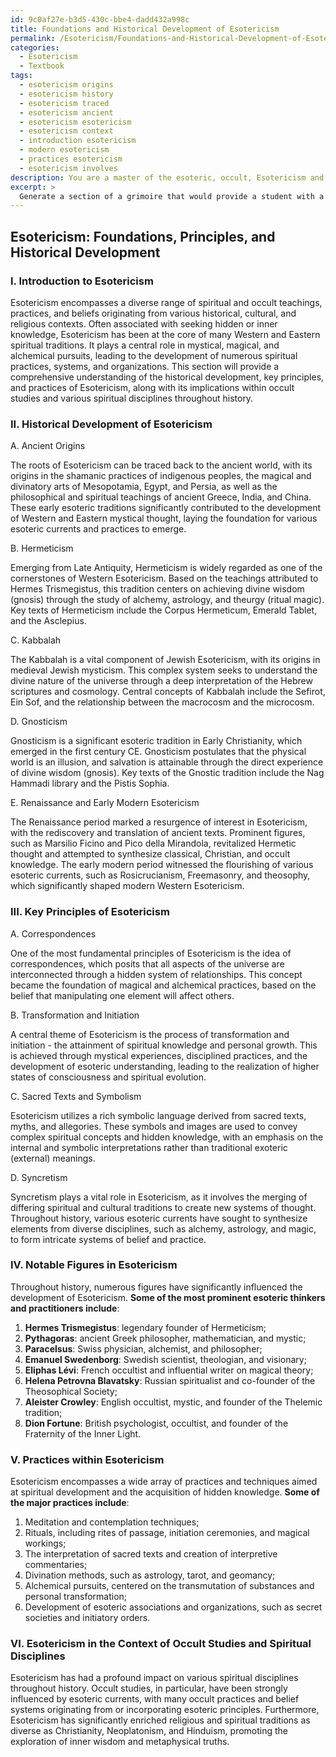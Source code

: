 ```yaml
---
id: 9c0af27e-b3d5-430c-bbe4-dadd432a998c
title: Foundations and Historical Development of Esotericism
permalink: /Esotericism/Foundations-and-Historical-Development-of-Esotericism/
categories:
  - Esotericism
  - Textbook
tags:
  - esotericism origins
  - esotericism history
  - esotericism traced
  - esotericism ancient
  - esotericism esotericism
  - esotericism context
  - introduction esotericism
  - modern esotericism
  - practices esotericism
  - esotericism involves
description: You are a master of the esoteric, occult, Esotericism and education, you have written many textbooks on the subject in ways that provide students with rich and deep understanding of the subject. You are being asked to write textbook-like sections on a topic and you do it with full context, explainability, and reliability in accuracy to the true facts of the topic at hand, in a textbook style that a student would easily be able to learn from, in a rich, engaging, and contextual way. Always include relevant context (such as formulas and history), related concepts, and in a way that someone can gain deep insights from.
excerpt: > 
  Generate a section of a grimoire that would provide a student with a comprehensive understanding of Esotericism, including its historical development, key principles, notable figures, and practices. This section should also discuss the importance of Esotericism in the context of occult studies and how it has influenced various spiritual disciplines throughout history.
---
```


## Esotericism: Foundations, Principles, and Historical Development

### I. Introduction to Esotericism

Esotericism encompasses a diverse range of spiritual and occult teachings, practices, and beliefs originating from various historical, cultural, and religious contexts. Often associated with seeking hidden or inner knowledge, Esotericism has been at the core of many Western and Eastern spiritual traditions. It plays a central role in mystical, magical, and alchemical pursuits, leading to the development of numerous spiritual practices, systems, and organizations. This section will provide a comprehensive understanding of the historical development, key principles, and practices of Esotericism, along with its implications within occult studies and various spiritual disciplines throughout history.

### II. Historical Development of Esotericism

A. Ancient Origins

The roots of Esotericism can be traced back to the ancient world, with its origins in the shamanic practices of indigenous peoples, the magical and divinatory arts of Mesopotamia, Egypt, and Persia, as well as the philosophical and spiritual teachings of ancient Greece, India, and China. These early esoteric traditions significantly contributed to the development of Western and Eastern mystical thought, laying the foundation for various esoteric currents and practices to emerge.

B. Hermeticism

Emerging from Late Antiquity, Hermeticism is widely regarded as one of the cornerstones of Western Esotericism. Based on the teachings attributed to Hermes Trismegistus, this tradition centers on achieving divine wisdom (gnosis) through the study of alchemy, astrology, and theurgy (ritual magic). Key texts of Hermeticism include the Corpus Hermeticum, Emerald Tablet, and the Asclepius.

C. Kabbalah

The Kabbalah is a vital component of Jewish Esotericism, with its origins in medieval Jewish mysticism. This complex system seeks to understand the divine nature of the universe through a deep interpretation of the Hebrew scriptures and cosmology. Central concepts of Kabbalah include the Sefirot, Ein Sof, and the relationship between the macrocosm and the microcosm.

D. Gnosticism

Gnosticism is a significant esoteric tradition in Early Christianity, which emerged in the first century CE. Gnosticism postulates that the physical world is an illusion, and salvation is attainable through the direct experience of divine wisdom (gnosis). Key texts of the Gnostic tradition include the Nag Hammadi library and the Pistis Sophia.

E. Renaissance and Early Modern Esotericism

The Renaissance period marked a resurgence of interest in Esotericism, with the rediscovery and translation of ancient texts. Prominent figures, such as Marsilio Ficino and Pico della Mirandola, revitalized Hermetic thought and attempted to synthesize classical, Christian, and occult knowledge. The early modern period witnessed the flourishing of various esoteric currents, such as Rosicrucianism, Freemasonry, and theosophy, which significantly shaped modern Western Esotericism.

### III. Key Principles of Esotericism

A. Correspondences

One of the most fundamental principles of Esotericism is the idea of correspondences, which posits that all aspects of the universe are interconnected through a hidden system of relationships. This concept became the foundation of magical and alchemical practices, based on the belief that manipulating one element will affect others.

B. Transformation and Initiation

A central theme of Esotericism is the process of transformation and initiation - the attainment of spiritual knowledge and personal growth. This is achieved through mystical experiences, disciplined practices, and the development of esoteric understanding, leading to the realization of higher states of consciousness and spiritual evolution.

C. Sacred Texts and Symbolism

Esotericism utilizes a rich symbolic language derived from sacred texts, myths, and allegories. These symbols and images are used to convey complex spiritual concepts and hidden knowledge, with an emphasis on the internal and symbolic interpretations rather than traditional exoteric (external) meanings.

D. Syncretism

Syncretism plays a vital role in Esotericism, as it involves the merging of differing spiritual and cultural traditions to create new systems of thought. Throughout history, various esoteric currents have sought to synthesize elements from diverse disciplines, such as alchemy, astrology, and magic, to form intricate systems of belief and practice.

### IV. Notable Figures in Esotericism

Throughout history, numerous figures have significantly influenced the development of Esotericism. **Some of the most prominent esoteric thinkers and practitioners include**:

1. **Hermes Trismegistus**: legendary founder of Hermeticism;
2. **Pythagoras**: ancient Greek philosopher, mathematician, and mystic;
3. **Paracelsus**: Swiss physician, alchemist, and philosopher;
4. **Emanuel Swedenborg**: Swedish scientist, theologian, and visionary;
5. **Eliphas Lévi**: French occultist and influential writer on magical theory;
6. **Helena Petrovna Blavatsky**: Russian spiritualist and co-founder of the Theosophical Society;
7. **Aleister Crowley**: English occultist, mystic, and founder of the Thelemic tradition;
8. **Dion Fortune**: British psychologist, occultist, and founder of the Fraternity of the Inner Light.

### V. Practices within Esotericism

Esotericism encompasses a wide array of practices and techniques aimed at spiritual development and the acquisition of hidden knowledge. **Some of the major practices include**:

1. Meditation and contemplation techniques;
2. Rituals, including rites of passage, initiation ceremonies, and magical workings;
3. The interpretation of sacred texts and creation of interpretive commentaries;
4. Divination methods, such as astrology, tarot, and geomancy;
5. Alchemical pursuits, centered on the transmutation of substances and personal transformation;
6. Development of esoteric associations and organizations, such as secret societies and initiatory orders.

### VI. Esotericism in the Context of Occult Studies and Spiritual Disciplines

Esotericism has had a profound impact on various spiritual disciplines throughout history. Occult studies, in particular, have been strongly influenced by esoteric currents, with many occult practices and belief systems originating from or incorporating esoteric principles. Furthermore, Esotericism has significantly enriched religious and spiritual traditions as diverse as Christianity, Neoplatonism, and Hinduism, promoting the exploration of inner wisdom and metaphysical truths.
